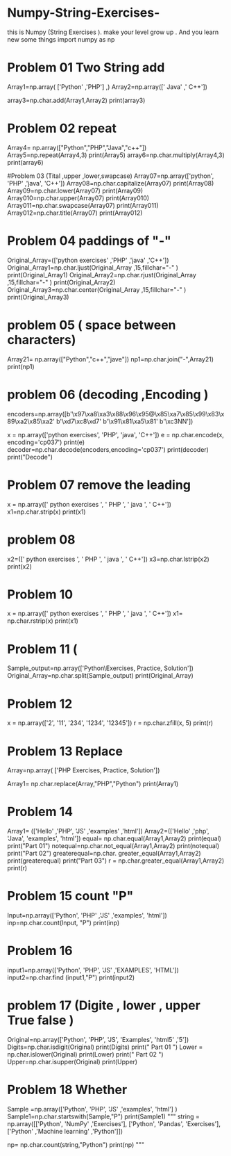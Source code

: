 # Numpy-String-Exercises-
this is Numpy (String  Exercises ). make your level grow up . And you learn new some things 
import numpy as np

# Problem 01 Two String add
Array1=np.array( ['Python' ,'PHP'] ,)
Array2=np.array([' Java' ,' C++'])

array3=np.char.add(Array1,Array2)
print(array3)

# Problem 02 repeat
Array4= np.array(["Python","PHP","Java","c++"])
Array5=np.repeat(Array4,3)
print(Array5)
array6=np.char.multiply(Array4,3)
print(array6)

#Problem  03 (Tital ,upper ,lower,swapcase)
Array07=np.array(['python', 'PHP' ,'java', 'C++'])
Array08=np.char.capitalize(Array07)
print(Array08)
Array09=np.char.lower(Array07)
print(Array09)
Array010=np.char.upper(Array07)
print(Array010)
Array011=np.char.swapcase(Array07)
print(Array011)
Array012=np.char.title(Array07)
print(Array012)


# Problem 04 paddings of "-"
Original_Array=(['python exercises' ,'PHP' ,'java' ,'C++'])
Original_Array1=np.char.ljust(Original_Array ,15,fillchar="-" )
print(Original_Array1)
Original_Array2=np.char.rjust(Original_Array ,15,fillchar="-" )
print(Original_Array2)
Original_Array3=np.char.center(Original_Array ,15,fillchar="-" )
print(Original_Array3)

# problem 05 ( space between characters)
Array21= np.array(["Python","c++","jave"])
np1=np.char.join("-",Array21)
print(np1)



# problem  06 (decoding  ,Encoding  )
encoders=np.array([b'\x97\xa8\xa3\x88\x96\x95@\x85\xa7\x85\x99\x83\x89\xa2\x85\xa2'
b'\xd7\xc8\xd7' b'\x91\x81\xa5\x81' b'\xc3NN'])

x = np.array(['python exercises', 'PHP', 'java', 'C++'])
e = np.char.encode(x, encoding='cp037')
print(e)
decoder=np.char.decode(encoders,encoding='cp037')
print(decoder)
print("Decode")

# Problem 07 remove the leading

x = np.array([' python exercises ', ' PHP  ', ' java  ', '  C++'])
x1=np.char.strip(x)
print(x1)

# problem 08
x2=([' python exercises ', ' PHP  ', ' java  ', '  C++'])
x3=np.char.lstrip(x2)
print(x2)

# Problem 10
x = np.array([' python exercises ', ' PHP  ', ' java  ', '  C++'])
x1= np.char.rstrip(x)
print(x1)

# Problem 11 (
Sample_output=np.array(['Python\\Exercises, Practice, Solution'])
Original_Array=np.char.split(Sample_output)
print(Original_Array)

# Problem 12

x = np.array(['2', '11', '234', '1234', '12345'])
r = np.char.zfill(x, 5)
print(r)


# Problem 13 Replace 
Array=np.array(
['PHP Exercises, Practice, Solution'])

Array1= np.char.replace(Array,"PHP","Python")
print(Array1)

# Problem 14
Array1= (['Hello' ,'PHP', 'JS' ,'examples' ,'html'])
Array2=(['Hello' ,'php', 'Java', 'examples', 'html'])
equal= np.char.equal(Array1,Array2)
print(equal)
print("Part 01")
notequal=np.char.not_equal(Array1,Array2)
print(notequal)
print("Part 02")
greaterequal=np.char. greater_equal(Array1,Array2)
print(greaterequal)
print("Part 03")
r = np.char.greater_equal(Array1,Array2)
print(r)

# Problem 15 count "P"
Input=np.array(['Python', 'PHP' ,'JS' ,'examples', 'html'])
inp=np.char.count(Input, "P")
print(inp)

# Problem 16
input1=np.array(['Python', 'PHP', 'JS' ,'EXAMPLES', 'HTML'])
input2=np.char.find (input1,"P")
print(input2)

# problem 17 (Digite , lower , upper True false )
Original=np.array(['Python', 'PHP', 'JS', 'Examples', 'html5' ,'5'])
Digits=np.char.isdigit(Original)
print(Digits)
print(" Part 01 ")
Lower = np.char.islower(Original)
print(Lower)
print(" Part 02 ")
Upper=np.char.isupper(Original)
print(Upper)

# Problem 18  Whether
Sample =np.array(['Python', 'PHP', 'JS' ,'examples', 'html'] )
Sample1=np.char.startswith(Sample,"P")
print(Sample1)
"""
string  = np.array([['Python', 'NumPy' ,'Exercises'],
 ['Python', 'Pandas', 'Exercises'],
 ['Python' ,'Machine learning' ,'Python']])

np= np.char.count(string,"Python")
print(np)
"""




